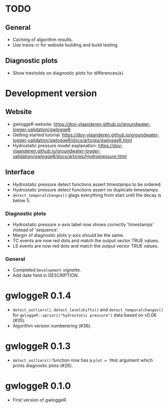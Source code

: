 # TODO

## General
* Caching of algorithm results.
* Use travis-ci for website building and build testing.

## Diagnostic plots
* Show tresholds on diagnostic plots for differences(x).

# Development version

## Website
* gwloggeR website: https://dov-vlaanderen.github.io/groundwater-logger-validation/gwloggeR
* Getting started tutorial: https://dov-vlaanderen.github.io/groundwater-logger-validation/gwloggeR/docs/articles/gwloggeR.html 
* Hydrostatic pressure model explanation: https://dov-vlaanderen.github.io/groundwater-logger-validation/gwloggeR/docs/articles/Hydropressure.html

## Interface
* Hydrostatic pressure detect functions assert timestamps to be ordered.
* Hydrostatic pressure detect functions assert no duplicate timestamps.
* `detect_temporalchanges()` glags everything from start until the decay is below 5.

### Diagnostic plots
* Hydrostatic pressure x-axis label now shows correctly 'timestamps' instead of 'sequence'.
* Margin of diagnostic plots y-axis should be the same.
* TC events are now red dots and match the output vector TRUE values.
* LS events are now red dots and match the output vector TRUE values.

### General
* Completed `Development` vignette.
* Add date field in DESCRIPTION.

# gwloggeR 0.1.4

* `detect_outliers()`, `detect_levelshifts()` and `detect_temporalchanges()` for `gwloggeR::apriori("hydrostatic pressure")` data based on v0.06 (#35).
* Algorithm version numberering (#36).

# gwloggeR 0.1.3

* `detect_outliers()` function now has a `plot = TRUE` argument which prints diagnostic plots (#26).

# gwloggeR 0.1.0

* First version of gwloggeR.
